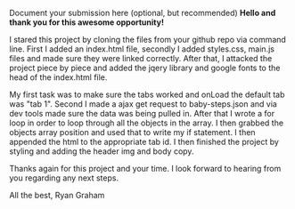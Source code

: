 Document your submission here (optional, but recommended)
**Hello and thank you for this awesome opportunity!**

I stared this project by cloning the files from your github repo via command line.
First I added an index.html file, secondly I added styles.css, main.js files and made sure they were linked correctly.
After that, I attacked the project piece by piece and added the jqery library and google fonts to the head of the index.html file.


My first task was to make sure the tabs worked and onLoad the default tab was "tab 1".
Second I made a ajax get request to baby-steps.json and via dev tools made sure the data was being pulled in.
After that I wrote a for loop in order to loop through all the objects in the array.
I then grabbed the objects array position and used that to write my if statement.
I then appended the html to the appropriate tab id.
I then finished the project by styling and adding the header img and body copy.

Thanks again for this project and your time. I look forward to hearing from you regarding any next steps.

All the best,
Ryan Graham 
